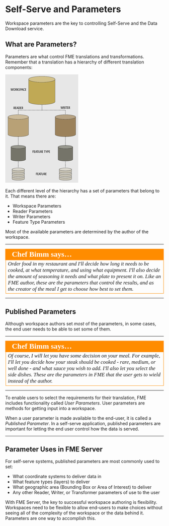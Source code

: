 # Self-Serve and Parameters

Workspace parameters are the key to controlling Self-Serve and the Data Download service.

## What are Parameters? ##

Parameters are what control FME translations and transformations. Remember that a translation has a hierarchy of different translation components:

![](./Images/Img5.001.WorkspaceComponentHierarchy.png)

Each different level of the hierarchy has a set of parameters that belong to it. That means there are:

- Workspace Parameters
- Reader Parameters
- Writer Parameters
- Feature Type Parameters

Most of the available parameters are determined by the author of the workspace.

---

<table style="border-spacing: 0px">
<tr>
<td style="vertical-align:middle;background-color:darkorange;border: 2px solid darkorange">
<i class="fa fa-quote-left fa-lg fa-pull-left fa-fw" style="color:white;padding-right: 12px;vertical-align:text-top"></i>
<span style="color:white;font-size:x-large;font-weight: bold;font-family:serif">Chef Bimm says…</span>
</td>
</tr>

<tr>
<td style="border: 1px solid darkorange">
<span style="font-family:serif; font-style:italic; font-size:larger">
Order food in my restaurant and I'll decide how long it needs to be cooked, at what temperature, and using what equipment. I'll also decide the amount of seasoning it needs and what plate to present it on. Like an FME author, these are the parameters that control the results, and as the creator of the meal I get to choose how best to set them.
</span>
</td>
</tr>
</table>

---

## Published Parameters ##

Although workspace authors set *most* of the parameters, in some cases, the end user needs to be able to set some of them.

---

<table style="border-spacing: 0px">
<tr>
<td style="vertical-align:middle;background-color:darkorange;border: 2px solid darkorange">
<i class="fa fa-quote-left fa-lg fa-pull-left fa-fw" style="color:white;padding-right: 12px;vertical-align:text-top"></i>
<span style="color:white;font-size:x-large;font-weight: bold;font-family:serif">Chef Bimm says…</span>
</td>
</tr>

<tr>
<td style="border: 1px solid darkorange">
<span style="font-family:serif; font-style:italic; font-size:larger">
Of course, I will let you have some decision on your meal. For example, I'll let you decide how your steak should be cooked - rare, medium, or well done - and what sauce you wish to add. I'll also let you select the side dishes. These are the parameters in FME that the user gets to wield instead of the author.
</span>
</td>
</tr>
</table>

---

To enable users to select the requirements for their translation, FME includes functionality called *User Parameters*. User parameters are methods for getting input into a workspace.

When a user parameter is made available to the end-user, it is called a *Published Parameter*. In a self-serve application, published parameters are important for letting the end user control how the data is served.

---

## Parameter Uses in FME Server ##

For self-serve systems, published parameters are most commonly used to set:

- What coordinate systems to deliver data in
- What feature types (layers) to deliver
- What geographic area (Bounding Box or Area of Interest) to deliver
- Any other Reader, Writer, or Transformer parameters of use to the user

With FME Server, the key to successful workspace authoring is flexibility. Workspaces need to be flexible to allow end-users to make choices without seeing all of the complexity of the workspace or the data behind it. Parameters are one way to accomplish this.

